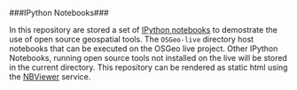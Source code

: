 ###IPython Notebooks###

In this repository are stored a set of [IPython notebooks](http://ipython.org/notebook.html) to demostrate the use of open source geospatial tools.
The ```OSGeo-live``` directory host notebooks that can be executed on the OSGeo live project. 
Other IPython Notebooks, running open source tools not installed on the live will be stored in the current directory.
This repository can be rendered as static html using the  [NBViewer](http://nbviewer.ipython.org/github/OSGeo/IPython_notebooks/tree/master/) service.
